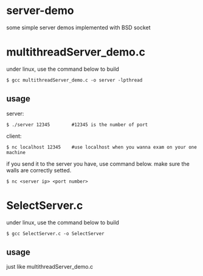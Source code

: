 # server-demo
some simple server demos implemented with BSD socket



# multithreadServer_demo.c

under linux, use the command below to build

``` SHELL
$ gcc multithreadServer_demo.c -o server -lpthread
```

## usage

server:

``` shell
$ ./server 12345		#12345 is the number of port
```

client: 

```shell
$ nc localhost 12345	#use localhost when you wanna exam on your one machine
```

if you send it to the server you have, use command below. make sure the walls are correctly setted.

``` shell
$ nc <server ip> <port number>
```

# SelectServer.c

under linux, use the command below to build

``` SHELL
$ gcc SelectServer.c -o SelectServer
```

## usage

just like multithreadServer_demo.c
